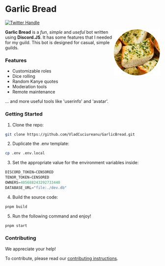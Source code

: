 # Garlic Bread

[![Twitter Handle][]][twitter badge]

<img align="right" src="assets/logo.png" height="150px" alt="TBA">

**Garlic Bread** is a _fun_, _simple_ and _useful_ bot written
using **Discord.JS**. It has some features that I needed for my guild. This bot is designed for casual, simple guilds.

### Features

- Customizable roles
- Dice rolling
- Random Kanye quotes
- Moderation tools
- Remote maintenance

... and more useful tools like 'userinfo' and 'avatar'.

### Getting Started

1. Clone the repo:

```sh
git clone https://github.com/VladCuciureanu/GarlicBread.git
```

2. Duplicate the .env template:

```sh
cp .env .env.local
```

3. Set the appropriate value for the environment variables inside:

```js
DISCORD_TOKEN=CENSORED
TENOR_TOKEN=CENSORED
OWNERS=405688243292733440
DATABASE_URL="file:./dev.db"
```

4. Build the source code:

```sh
pnpm build
```

5. Run the following command and enjoy!

```sh
pnpm start
```

### Contributing

We appreciate your help!

To contribute, please read our
[contributing instructions](https://github.com/VladCuciureanu/GarlicBread/blob/main/CONTRIBUTING.md).

[twitter badge]: https://twitter.com/intent/follow?screen_name=vladinskidev
[twitter handle]: https://img.shields.io/twitter/follow/vladinskidev.svg?style=social&label=Follow

